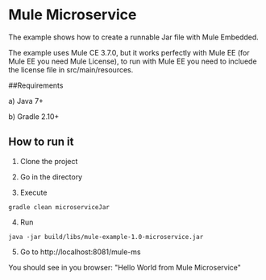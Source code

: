 # Mule Microservice

The example shows how to create a runnable Jar file with Mule Embedded.

The example uses Mule CE 3.7.0, but it works perfectly with Mule EE (for Mule EE you need Mule License), to run with Mule EE you need to incluede the license file in src/main/resources.

##Requirements

a) Java 7+

b) Gradle 2.10+

## How to run it

1) Clone the project

2) Go in the directory

3) Execute 

```
gradle clean microserviceJar
```

4) Run
 
```
java -jar build/libs/mule-example-1.0-microservice.jar 
```

5) Go to http://localhost:8081/mule-ms

You should see in you browser: "Hello World from Mule Microservice"
